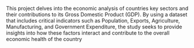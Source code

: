 This project delves into the economic analysis of countries key sectors and their contributions to its Gross Domestic Product (GDP). By using a dataset that includes critical indicators such as Population, Exports, Agriculture, Manufacturing, and Government Expenditure, the study seeks to provide insights into how these factors interact and contribute to the overall economic health of the country

